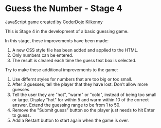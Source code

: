 # Guess the Number - Stage 4
JavaScript game created by CoderDojo Kilkenny

This is Stage 4 in the development of a basic guessing game.

In this stage, these improvements have been made:

1. A new CSS style file has been added and applied to the HTML.
2. Only numbers can be entered.
3. The result is cleared each time the guess text box is selected.

Try to make these additional improvements to the game:

1. Use differnt styles for numbers that are too big or too small.
2. After 3 guesses, tell the player that they have lost. Don't allow more guesses.
3. Tell the user they are "hot", "warm" or "cold", instead of being too small or large. Display "hot" for within 5 and warm within 10 of the correct answer. Extend the guessing range to be from 1 to 50.
4. Remove the "Submit guess" button so the player just needs to hit Enter to guess.
5. Add a Restart button to start again when the game is over.
